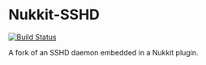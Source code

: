 Nukkit-SSHD
===========

[![Build Status](https://travis-ci.org/Wackster/Nukkit-SSHD.png)](https://travis-ci.org/Wackster/Nukkit-SSHD)

A fork of an SSHD daemon embedded in a Nukkit plugin.
